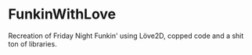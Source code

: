 # FunkinWithLove
Recreation of Friday Night Funkin' using Löve2D, copped code and a shit ton of libraries.
